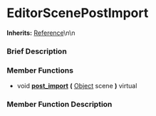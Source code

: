 #  EditorScenePostImport  
**Inherits:** [Reference](class_reference)\\n\\n
###  Brief Description  


###  Member Functions 
  * void  **[post_import](#post_import)**  **(** [Object](class_object) scene  **)** virtual

###  Member Function Description  

